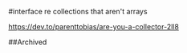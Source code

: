 #interface re collections that aren't arrays 

https://dev.to/parenttobias/are-you-a-collector-2ll8


##Archived
